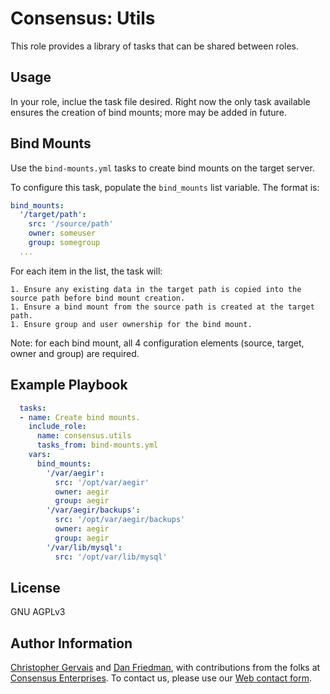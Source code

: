 Consensus: Utils
================

This role provides a library of tasks that can be shared between roles.

Usage
-----

In your role, inclue the task file desired. Right now the only task available
ensures the creation of bind mounts; more may be added in future.

Bind Mounts
-----------

Use the `bind-mounts.yml` tasks to create bind mounts on the target server. 

To configure this task, populate the `bind_mounts` list variable. The format is:

```yaml
bind_mounts:
  '/target/path':
    src: '/source/path'
    owner: someuser
    group: somegroup
  ...
```

For each item in the list, the task will:

    1. Ensure any existing data in the target path is copied into the source path before bind mount creation.
    1. Ensure a bind mount from the source path is created at the target path.
    1. Ensure group and user ownership for the bind mount.

Note: for each bind mount, all 4 configuration elements (source, target, owner and group) are required.

Example Playbook
----------------

```yaml
  tasks:
  - name: Create bind mounts.
    include_role:
      name: consensus.utils
      tasks_from: bind-mounts.yml
    vars:
      bind_mounts:
        '/var/aegir':
          src: '/opt/var/aegir'
          owner: aegir
          group: aegir
        '/var/aegir/backups':
          src: '/opt/var/aegir/backups'
          owner: aegir
          group: aegir
        '/var/lib/mysql':
          src: '/opt/var/lib/mysql'
```

License
-------

GNU AGPLv3

Author Information
------------------

[Christopher Gervais](https://consensus.enterprises/team/christopher/) and [Dan Friedman](https://consensus.enterprises/team/dan/), with contributions from the folks at [Consensus Enterprises](https://consensus.enterprises). To contact us, please use our [Web contact form](https://consensus.enterprises/#contact).
